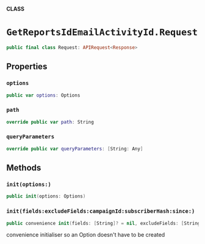 **CLASS**

# `GetReportsIdEmailActivityId.Request`

```swift
public final class Request: APIRequest<Response>
```

## Properties
### `options`

```swift
public var options: Options
```

### `path`

```swift
override public var path: String
```

### `queryParameters`

```swift
override public var queryParameters: [String: Any]
```

## Methods
### `init(options:)`

```swift
public init(options: Options)
```

### `init(fields:excludeFields:campaignId:subscriberHash:since:)`

```swift
public convenience init(fields: [String]? = nil, excludeFields: [String]? = nil, campaignId: String, subscriberHash: String, since: String? = nil)
```

convenience initialiser so an Option doesn't have to be created
